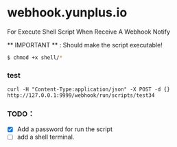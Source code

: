 # webhook.yunplus.io

For Execute Shell Script When Receive A Webhook Notify

** IMPORTANT ** : Should make the script executable!

```bash
$ chmod +x shell/*
```

### test

`curl -H "Content-Type:application/json" -X POST -d {} http://127.0.0.1:9999/webhook/run/scripts/test34`

### TODO：
- [x] Add a password for run the script
- [ ] add a shell terminal.